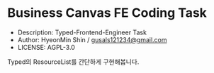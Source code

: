 # Business Canvas FE Coding Task

* Description: Typed-Frontend-Engineer Task
* Author: HyeonMin Shin / <gusals121234@gmail.com>
* LICENSE: AGPL-3.0

Typed의 ResourceList를 간단하게 구현해봅니다.
